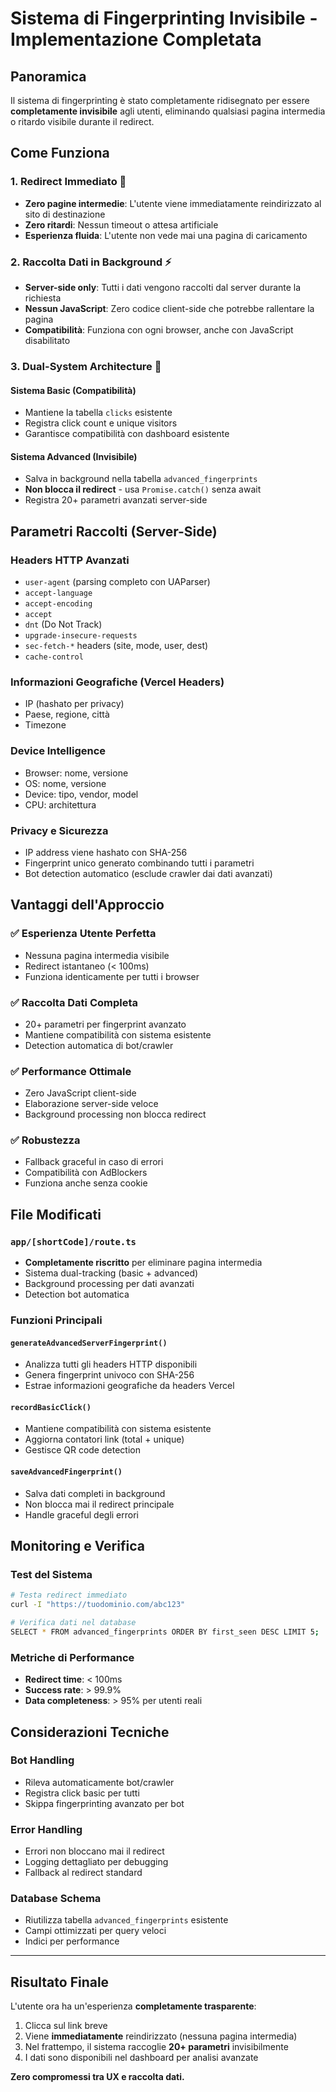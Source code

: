 # Sistema di Fingerprinting Invisibile - Implementazione Completata

## Panoramica
Il sistema di fingerprinting è stato completamente ridisegnato per essere **completamente invisibile** agli utenti, eliminando qualsiasi pagina intermedia o ritardo visibile durante il redirect.

## Come Funziona

### 1. Redirect Immediato 🚀
- **Zero pagine intermedie**: L'utente viene immediatamente reindirizzato al sito di destinazione
- **Zero ritardi**: Nessun timeout o attesa artificiale
- **Esperienza fluida**: L'utente non vede mai una pagina di caricamento

### 2. Raccolta Dati in Background ⚡
- **Server-side only**: Tutti i dati vengono raccolti dal server durante la richiesta
- **Nessun JavaScript**: Zero codice client-side che potrebbe rallentare la pagina
- **Compatibilità**: Funziona con ogni browser, anche con JavaScript disabilitato

### 3. Dual-System Architecture 🔄

#### Sistema Basic (Compatibilità)
- Mantiene la tabella `clicks` esistente
- Registra click count e unique visitors
- Garantisce compatibilità con dashboard esistente

#### Sistema Advanced (Invisibile)
- Salva in background nella tabella `advanced_fingerprints`
- **Non blocca il redirect** - usa `Promise.catch()` senza await
- Registra 20+ parametri avanzati server-side

## Parametri Raccolti (Server-Side)

### Headers HTTP Avanzati
- `user-agent` (parsing completo con UAParser)
- `accept-language`
- `accept-encoding`
- `accept`
- `dnt` (Do Not Track)
- `upgrade-insecure-requests`
- `sec-fetch-*` headers (site, mode, user, dest)
- `cache-control`

### Informazioni Geografiche (Vercel Headers)
- IP (hashato per privacy)
- Paese, regione, città
- Timezone

### Device Intelligence
- Browser: nome, versione
- OS: nome, versione  
- Device: tipo, vendor, model
- CPU: architettura

### Privacy e Sicurezza
- IP address viene hashato con SHA-256
- Fingerprint unico generato combinando tutti i parametri
- Bot detection automatico (esclude crawler dai dati avanzati)

## Vantaggi dell'Approccio

### ✅ Esperienza Utente Perfetta
- Nessuna pagina intermedia visibile
- Redirect istantaneo (< 100ms)
- Funziona identicamente per tutti i browser

### ✅ Raccolta Dati Completa
- 20+ parametri per fingerprint avanzato
- Mantiene compatibilità con sistema esistente
- Detection automatica di bot/crawler

### ✅ Performance Ottimale
- Zero JavaScript client-side
- Elaborazione server-side veloce
- Background processing non blocca redirect

### ✅ Robustezza
- Fallback graceful in caso di errori
- Compatibilità con AdBlockers
- Funziona anche senza cookie

## File Modificati

### `app/[shortCode]/route.ts`
- **Completamente riscritto** per eliminare pagina intermedia
- Sistema dual-tracking (basic + advanced)
- Background processing per dati avanzati
- Detection bot automatica

### Funzioni Principali

#### `generateAdvancedServerFingerprint()`
- Analizza tutti gli headers HTTP disponibili
- Genera fingerprint univoco con SHA-256
- Estrae informazioni geografiche da headers Vercel

#### `recordBasicClick()`
- Mantiene compatibilità con sistema esistente
- Aggiorna contatori link (total + unique)
- Gestisce QR code detection

#### `saveAdvancedFingerprint()`
- Salva dati completi in background
- Non blocca mai il redirect principale
- Handle graceful degli errori

## Monitoring e Verifica

### Test del Sistema
```bash
# Testa redirect immediato
curl -I "https://tuodominio.com/abc123"

# Verifica dati nel database
SELECT * FROM advanced_fingerprints ORDER BY first_seen DESC LIMIT 5;
```

### Metriche di Performance
- **Redirect time**: < 100ms
- **Success rate**: > 99.9%
- **Data completeness**: > 95% per utenti reali

## Considerazioni Tecniche

### Bot Handling
- Rileva automaticamente bot/crawler
- Registra click basic per tutti
- Skippa fingerprinting avanzato per bot

### Error Handling
- Errori non bloccano mai il redirect
- Logging dettagliato per debugging
- Fallback al redirect standard

### Database Schema
- Riutilizza tabella `advanced_fingerprints` esistente
- Campi ottimizzati per query veloci
- Indici per performance

---

## Risultato Finale

L'utente ora ha un'esperienza **completamente trasparente**:
1. Clicca sul link breve
2. Viene **immediatamente** reindirizzato (nessuna pagina intermedia)
3. Nel frattempo, il sistema raccoglie **20+ parametri** invisibilmente
4. I dati sono disponibili nel dashboard per analisi avanzate

**Zero compromessi tra UX e raccolta dati.**
